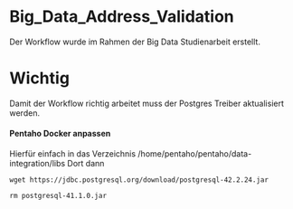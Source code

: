 # Big_Data_Address_Validation
Der Workflow wurde im Rahmen der Big Data Studienarbeit erstellt.

# Wichtig
Damit der Workflow richtig arbeitet muss der Postgres Treiber aktualisiert werden.

#### Pentaho Docker anpassen
Hierfür einfach in das Verzeichnis /home/pentaho/pentaho/data-integration/libs
Dort dann

``wget https://jdbc.postgresql.org/download/postgresql-42.2.24.jar``

``rm postgresql-41.1.0.jar``
